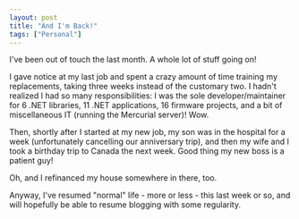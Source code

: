 ```yaml
---
layout: post
title: "And I'm Back!"
tags: ["Personal"]
---
```



I've been out of touch the last month. A whole lot of stuff going on!





I gave notice at my last job and spent a crazy amount of time training my replacements, taking three weeks instead of the customary two. I hadn't realized I had so many responsibilities: I was the sole developer/maintainer for 6 .NET libraries, 11 .NET applications, 16 firmware projects, and a bit of miscellaneous IT (running the Mercurial server)! Wow.





Then, shortly after I started at my new job, my son was in the hospital for a week (unfortunately cancelling our anniversary trip), and then my wife and I took a birthday trip to Canada the next week. Good thing my new boss is a patient guy!





Oh, and I refinanced my house somewhere in there, too.





Anyway, I've resumed "normal" life - more or less - this last week or so, and will hopefully be able to resume blogging with some regularity.

